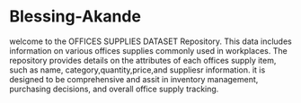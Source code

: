 # Blessing-Akande
 welcome to the OFFICES SUPPLIES DATASET  Repository. This data includes information on various offices supplies commonly used in workplaces. The repository provides details on the attributes of each offices supply item, such as name, category,quantity,price,and suppliesr information. it is designed to be comprehensive and assit in inventory management, purchasing decisions, and overall office supply tracking.
